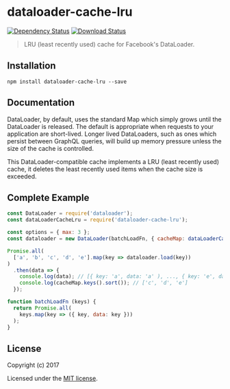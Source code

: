 # dataloader-cache-lru

[![Dependency Status](https://img.shields.io/david/eddyystop/dataloader-cache-lru.svg?style=flat-square)](https://david-dm.org/eddyystop/dataloader-cache-lru)
[![Download Status](https://img.shields.io/npm/dm/dataloader-cache-lru.svg?style=flat-square)](https://www.npmjs.com/package/dataloader-cache-lru)

> LRU (least recently used) cache for Facebook's DataLoader.

## Installation

```
npm install dataloader-cache-lru --save
```

## Documentation

DataLoader, by default, uses the standard Map which simply grows until the DataLoader is released.
The default is appropriate when requests to your application are short-lived.
Longer lived DataLoaders, such as ones which persist between GraphQL queries, will build up memory
pressure unless the size of the cache is controlled.

This DataLoader-compatible cache implements a LRU (least recently used) cache, it deletes the
least recently used items when the cache size is exceeded.
 
 
## Complete Example

```js
const DataLoader = require('dataloader');
const dataLoaderCacheLru = require('dataloader-cache-lru');

const options = { max: 3 };
const dataloader = new DataLoader(batchLoadFn, { cacheMap: dataLoaderCacheLru(options) });

Promise.all(
  ['a', 'b', 'c', 'd', 'e'].map(key => dataloader.load(key))
)
  .then(data => {
    console.log(data); // [{ key: 'a', data: 'a' ), ..., { key: 'e', data: 'e' }]
    console.log(cacheMap.keys().sort()); // ['c', 'd', 'e']
  });

function batchLoadFn (keys) {
  return Promise.all(
    keys.map(key => ({ key, data: key }))
  );
}
```

## License

Copyright (c) 2017

Licensed under the [MIT license](LICENSE).
